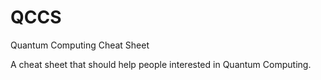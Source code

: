 # QCCS
Quantum Computing Cheat Sheet

A cheat sheet that should help people interested in Quantum Computing.
